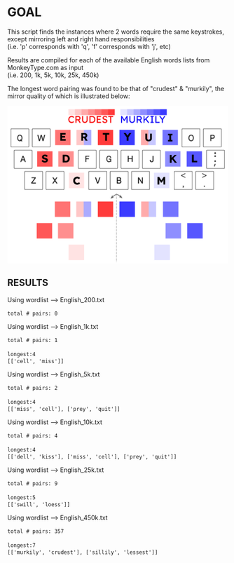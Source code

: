 
# GOAL

This script finds the instances where 2 words require the same keystrokes, except mirroring left and right hand responsibilities           
	(i.e. 'p' corresponds with 'q', 'f' corresponds with 'j', etc)


Results are compiled for each of the available English words lists from MonkeyType.com as input           
	(i.e. 200, 1k, 5k, 10k, 25k, 450k)

The longest word pairing was found to be that of "crudest" & "murkily", the mirror quality of which is illustrated below:

![alt text](https://github.com/conner-mcnicholas/mirrored_words/blob/main/mir.png?raw=true)


## RESULTS



Using wordlist --> English_200.txt

	total # pairs: 0


Using wordlist --> English_1k.txt

	total # pairs: 1

	longest:4
	[['cell', 'miss']]

Using wordlist --> English_5k.txt

	total # pairs: 2

	longest:4
	[['miss', 'cell'], ['prey', 'quit']]

Using wordlist --> English_10k.txt

	total # pairs: 4

	longest:4
	[['dell', 'kiss'], ['miss', 'cell'], ['prey', 'quit']]

Using wordlist --> English_25k.txt

	total # pairs: 9

	longest:5
	[['swill', 'loess']]

Using wordlist --> English_450k.txt

	total # pairs: 357

	longest:7
	[['murkily', 'crudest'], ['sillily', 'lessest']]
